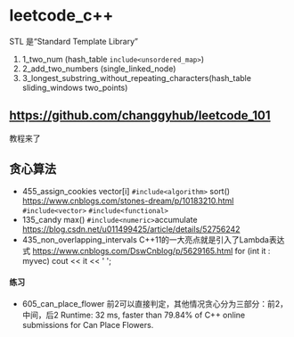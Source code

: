 # leetcode_c++
STL 是“Standard Template Library”

1. 1_two_num (hash_table `include<unsordered_map>`)
1. 2_add_two_numbers (single_linked_node)
1. 3_longest_substring_without_repeating_characters(hash_table sliding_windows two_points)

## https://github.com/changgyhub/leetcode_101
教程来了
## 贪心算法
- 455_assign_cookies
vector[i]
`#include<algorithm>` sort()  https://www.cnblogs.com/stones-dream/p/10183210.html
`#include<vector>`
`#include<functional>`
- 135_candy
max()
`#include<numeric>`accumulate https://blog.csdn.net/u011499425/article/details/52756242
- 435_non_overlapping_intervals
C++11的一大亮点就是引入了Lambda表达式
https://www.cnblogs.com/DswCnblog/p/5629165.html
for (int it : myvec)
        cout << it << ' ';
#### 练习
- 605_can_place_flower
前2可以直接判定，其他情况贪心分为三部分：前2，中间，后2
Runtime: 32 ms, faster than 79.84% of C++ online submissions for Can Place Flowers.
